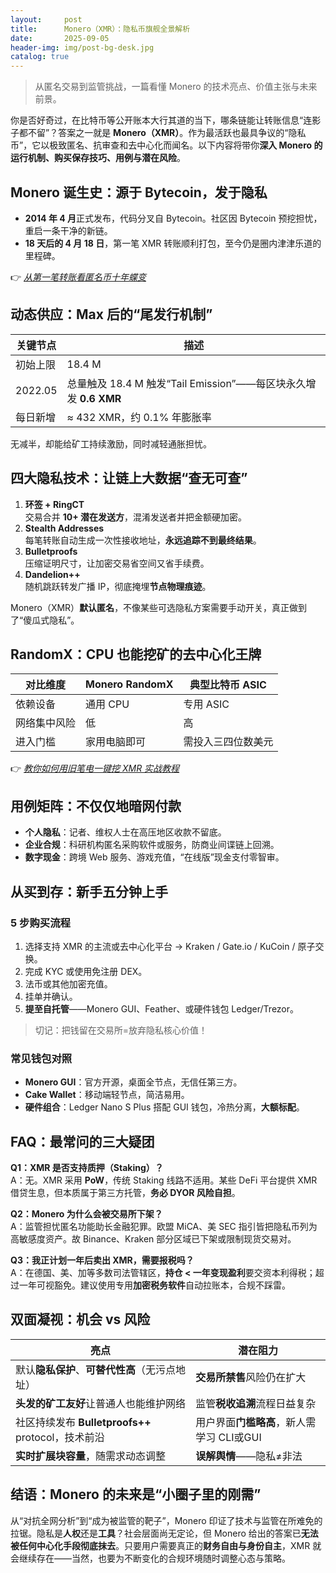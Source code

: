 ```yaml
---
layout:     post
title:      Monero（XMR）：隐私币旗舰全景解析
date:       2025-09-05
header-img: img/post-bg-desk.jpg
catalog: true
---
```


> 从匿名交易到监管挑战，一篇看懂 Monero 的技术亮点、价值主张与未来前景。

你是否好奇过，在比特币等公开账本大行其道的当下，哪条链能让转账信息“连影子都不留”？答案之一就是 **Monero（XMR）**。作为最活跃也最具争议的“隐私币”，它以极致匿名、抗审查和去中心化而闻名。以下内容将带你**深入 Monero 的运行机制、购买保存技巧、用例与潜在风险**。

## Monero 诞生史：源于 Bytecoin，发于隐私

- **2014 年 4 月**正式发布，代码分叉自 Bytecoin。社区因 Bytecoin 预挖担忧，重启一条干净的新链。  
- **18 天后的 4 月 18 日**，第一笔 XMR 转账顺利打包，至今仍是圈内津津乐道的里程碑。

👉 [_从第一笔转账看匿名币十年蝶变_](https://okxdog.com/)

## 动态供应：Max 后的“尾发行机制”

| 关键节点 | 描述 |
|---|---|
| 初始上限 | 18.4 M |
| 2022.05 | 总量触及 18.4 M 触发“Tail Emission”——每区块永久增发 **0.6 XMR** |
| 每日新增 | ≈ 432 XMR，约 0.1% 年膨胀率 |

无减半，却能给矿工持续激励，同时减轻通胀担忧。  

## 四大隐私技术：让链上大数据“查无可查”

1. **环签 + RingCT**  
   交易合并 **10+ 潜在发送方**，混淆发送者并把金额硬加密。  
2. **Stealth Addresses**  
   每笔转账自动生成一次性接收地址，**永远追踪不到最终结果**。  
3. **Bulletproofs**  
   压缩证明尺寸，让加密交易省空间又省手续费。  
4. **Dandelion++**  
   随机跳跃转发广播 IP，彻底掩埋**节点物理痕迹**。

Monero（XMR）**默认匿名**，不像某些可选隐私方案需要手动开关，真正做到了“傻瓜式隐私”。

## RandomX：CPU 也能挖矿的去中心化王牌

| 对比维度 | Monero RandomX | 典型比特币 ASIC |
|---|---|---|
| 依赖设备 | 通用 CPU | 专用 ASIC |
| 网络集中风险 | 低 | 高 |
| 进入门槛 | 家用电脑即可 | 需投入三四位数美元 |

👉 [_教你如何用旧笔电一键挖 XMR 实战教程_](https://okxdog.com/)

## 用例矩阵：不仅仅地暗网付款

- **个人隐私**：记者、维权人士在高压地区收款不留底。  
- **企业合规**：科研机构匿名采购软件或服务，防商业间谍链上回溯。  
- **数字现金**：跨境 Web 服务、游戏充值，“在线版”现金支付零智审。

## 从买到存：新手五分钟上手

### 5 步购买流程
1. 选择支持 XMR 的主流或去中心化平台 → Kraken / Gate.io / KuCoin / 原子交换。
2. 完成 KYC 或使用免注册 DEX。
3. 法币或其他加密充值。
4. 挂单并确认。
5. **提至自托管**——Monero GUI、Feather、或硬件钱包 Ledger/Trezor。

> 切记：把钱留在交易所=放弃隐私核心价值！

### 常见钱包对照
- **Monero GUI**：官方开源，桌面全节点，无信任第三方。  
- **Cake Wallet**：移动端轻节点，简洁易用。  
- **硬件组合**：Ledger Nano S Plus 搭配 GUI 钱包，冷热分离，**大额标配**。

## FAQ：最常问的三大疑团

**Q1：XMR 是否支持质押（Staking）？**  
A：无。XMR 采用 **PoW**，传统 Staking 线路不适用。某些 DeFi 平台提供 XMR 借贷生息，但本质属于第三方托管，**务必 DYOR 风险自担**。

**Q2：Monero 为什么会被交易所下架？**  
A：监管担忧匿名功能助长金融犯罪。欧盟 MiCA、美 SEC 指引皆把隐私币列为高敏感度资产。故 Binance、Kraken 部分区域已下架或限制现货交易对。

**Q3：我正计划一年后卖出 XMR，需要报税吗？**  
A：在德国、美、加等多数司法管辖区，**持仓 < 一年变现盈利**要交资本利得税；超过一年可视豁免。建议使用专用**加密税务软件**自动拉账本，合规不踩雷。

## 双面凝视：机会 vs 风险

| 亮点 | 潜在阻力 |
|---|---|
| 默认**隐私保护**、**可替代性高**（无污点地址） | **交易所禁售**风险仍在扩大 |
| **头发的矿工友好**让普通人也能维护网络 | 监管**税收追溯**流程日益复杂 |
| 社区持续发布 **Bulletproofs++** protocol，技术前沿 | 用户界面**门槛略高**，新人需学习 CLI或GUI |
| **实时扩展块容量**，随需求动态调整 | **误解舆情**——隐私≠非法 |

## 结语：Monero 的未来是“小圈子里的刚需”

从“对抗全网分析”到“成为被监管的靶子”，Monero 印证了技术与监管在所难免的拉锯。隐私是**人权**还是**工具**？社会层面尚无定论，但 Monero 给出的答案已**无法被任何中心化手段彻底抹去**。只要用户需要真正的**财务自由与身份自主**，XMR 就会继续存在——当然，也要为不断变化的合规环境随时调整心态与策略。